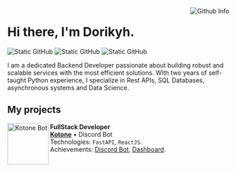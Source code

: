 <img align='right' src="https://github-readme-stats.vercel.app/api/top-langs/?username=dorikyh&layout=pie&theme=tokyonight" alt="Github Info">

# Hi there, I'm Dorikyh.

<img src="https://img.shields.io/static/v1?label=Overview&message=dorikyh&color=f8efd4&style=for-the-badge&logo=GitHub" alt="Static GitHub"> <img src="https://img.shields.io/badge/Python-3776AB?style=for-the-badge&logo=python&logoColor=white" alt="Static GitHub"> <img src="https://img.shields.io/badge/Node.js-43853D?style=for-the-badge&logo=node.js&logoColor=white" alt="Static GitHub">

<p>I am a dedicated Backend Developer passionate about building robust and scalable services with the most efficient solutions. With two years of self-taught Python experience, I specialize in Rest APIs, SQL Databases, asynchronous systems and Data Science.</p>

## My projects

[<img align="left" height="94px" width="94px" alt="Kotone Bot" src="https://www.kotone.tech/kotone-256.png"/>](https://www.kotone.tech/)

**FullStack Developer** \
[**Kotone**](https://www.kotone.tech/) • Discord Bot \
Technologies: `FastAPI`, `ReactJS`.\
Achievements: [Discord Bot](https://www.kotone.tech/), [Dashboard](https://kotone.tech/).
<br/>
